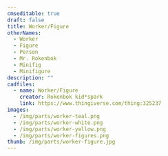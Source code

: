 ```yaml
---
cmseditable: true
draft: false
title: Worker/Figure
otherNames:
  - Worker
  - Figure
  - Person
  - Mr. Rokenbok
  - Minifig
  - Minifigure
description: ""
cadfiles:
  - name: Worker/Figure
    creator: Rokenbok kid*spark
    link: https://www.thingiverse.com/thing:325237
images:
  - /img/parts/worker-teal.png
  - /img/parts/worker-white.png
  - /img/parts/worker-yellow.png
  - /img/parts/worker-figures.png
thumb: /img/parts/worker-figure.jpg
---
```

